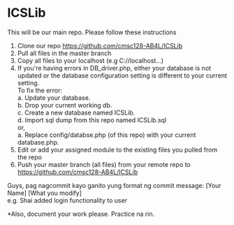 ICSLib
======
This will be our main repo. Please follow these instructions

1. Clone our repo https://github.com/cmsc128-AB4L/ICSLib
2. Pull all files in the master branch
3. Copy all files to your localhost (e.g C://localhost...)
4. If you're having errors in DB_driver.php, either your database is not updated or the database configuration setting is different to your current setting. <br/>
    To fix the error:    <br/>
    a. Update your database. <br/>
    b. Drop your current working db. <br/>
    c. Create a new database named ICSLib. <br/>
    d. Import sql dump from this repo named ICSLib.sql  <br/>
    or, <br/>
    a. Replace config/databse.php (of this repo) with your current database.php.   
5. Edit or add your assigned module to the existing files you pulled from the repo
6. Push your master branch (all files) from your remote repo to https://github.com/cmsc128-AB4L/ICSLib

Guys, pag nagcommit kayo ganito yung format ng commit message: [Your Name] [What you modify]    <br/>
e.g. Shai added login functionality to user

*Also, document your work please. Practice na rin.
